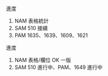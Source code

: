 進度

1. NAM 表格統計
2. SAM 510 接續
3. PAM 1635、1639、1609、1621


進度

1. NAM 表格/欄位 OK 一版
2. SAM 510 進行中、PAM、1649 進行中 

